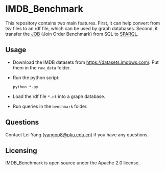 # IMDB_Benchmark

This repository contains two main features. First, it can help convert from tsv files to an rdf file, which can be used by graph databases. Second, it transfer the [JOB](https://github.com/gregrahn/join-order-benchmark) (Join Order Benchmark) from SQL to [SPARQL](https://www.w3.org/TR/rdf-sparql-query/).

## Usage

* Download the IMDB datasets from https://datasets.imdbws.com/. Put them in the `raw_data` folder.
* Run the python script: 

  `python *.py`
* Load the rdf file `*.nt` into a graph database.
* Run queries in the `benchmark` folder.

## Questions

Contact Lei Yang (yangop8@pku.edu.cn) if you have any questions.

## Licensing

IMDB_Benchmark is open source under the Apache 2.0 license.